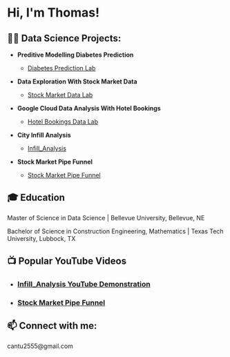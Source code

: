 <h1>Hi, I'm Thomas! </h1>

<h2>👨‍💻 Data Science Projects:</h2>

- <b>Preditive Modelling Diabetes Prediction</b>
  - [Diabetes Prediction Lab](https://github.com/cantu2555/-Diabetes-Prediction-Project-/tree/main)

- <b>Data Exploration With Stock Market Data</b>
  - [Stock Market Data Lab](https://github.com/cantu2555/Stock-Market-Data-Lab)
 
- <b>Google Cloud Data Analysis With Hotel Bookings</b>
  - [Hotel Bookings Data Lab](https://github.com/cantu2555/Google-Cloud-Hotel-Bookings-Analysis)


- <b> City Infill Analysis</b>
  - [Infill_Analysis](https://github.com/cantu2555/Infill_Analysis)
  
- <b>Stock Market Pipe Funnel</b>
  - [Stock Market Pipe Funnel](https://github.com/cantu2555/-Stock-Market-Pipe-Funnel-)
    
<h2>🎓 Education </h2>
  Master of Science in Data Science | Bellevue University, Bellevue, NE
  
  
  Bachelor of Science in Construction Engineering, Mathematics | Texas Tech University, Lubbock, TX

<h2>📺 Popular YouTube Videos</h2>

-  ### [Infill_Analysis YouTube Demonstration](https://youtu.be/4mRkdseSnO8)
-  ### [Stock Market Pipe Funnel](https://youtu.be/pqBF1z3ZyHk)


<h2>📫 Connect with me:</h2>
  cantu2555@gmail.com


[twitter]: https://twitter.com/joshmadakor
[youtube]: https://www.youtube.com/c/joshmadakor
[instagram]: https://www.instagram.com/joshmadakor/
[linkedin]: https://linkedin.com/in/joshmadakor

<!--
**joshmadakor1/joshmadakor1** is a ✨ _special_ ✨ repository because its `README.md` (this file) appears on your GitHub profile.

Here are some ideas to get you started:

- 🔭 I’m currently working on ...
- 🌱 I’m currently learning ...
- 👯 I’m looking to collaborate on ...
- 🤔 I’m looking for help with ...
- 💬 Ask me about ...
- 📫 How to reach me: ...
- 😄 Pronouns: ...
- ⚡ Fun fact: ...
-->


